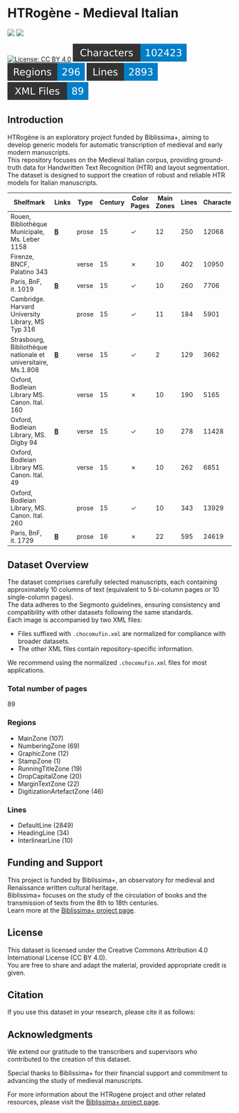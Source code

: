 # HTRogène - Medieval Italian

<img src="https://projet.biblissima.fr/sites/default/files/logos/biblissima-baseline-sombre-france2030.png" height="150px" />
<img src="https://projet.biblissima.fr/sites/default/files/styles/large_600x600_/public/2024-08/illustration-htrogene-carre.png" height="150px" />

[![License: CC BY 4.0](https://img.shields.io/badge/License-CC%20BY%204.0-lightgrey.svg)](https://creativecommons.org/licenses/by/4.0/)
![characters badge](badges/characters.svg) ![regions badge](badges/regions.svg) ![lines badge](badges/lines.svg) ![files badge](badges/files.svg)

## Introduction

HTRogène is an exploratory project funded by Biblissima+, aiming to develop generic models for automatic transcription of medieval and early modern manuscripts.  
This repository focuses on the Medieval Italian corpus, providing ground-truth data for Handwritten Text Recognition (HTR) and layout segmentation.  
The dataset is designed to support the creation of robust and reliable HTR models for Italian manuscripts.

| Shelfmark                                                     | Links                                              | Type   |   Century | Color Pages   |   Main Zones |   Lines |   Characters | Genre       |
|---------------------------------------------------------------|----------------------------------------------------|--------|-----------|---------------|--------------|---------|--------------|-------------|
| Rouen, Bibliothèque Municipale, Ms. Leber 1158                | [**B**](https://data.biblissima.fr/entity/Q236850) | prose  |        15 | ✓             |           12 |     250 |        12068 | Treatises   |
| Firenze, BNCF, Palatino 343                                   |                                                    | verse  |        15 | ✗             |           10 |     402 |        10950 | Narratives  |
| Paris, BnF, it. 1019                                          | [**B**](https://data.biblissima.fr/entity/Q57227)  | verse  |        15 | ✓             |           10 |     260 |         7706 | Poetry      |
| Cambridge. Harvard University Library, MS Typ 316             |                                                    | prose  |        15 | ✓             |           11 |     184 |         5901 | Treatises   |
| Strasbourg, Bibliothèque nationale et universitaire, Ms.1.808 | [**B**](https://data.biblissima.fr/entity/Q277247) | verse  |        15 | ✓             |            2 |     129 |         3662 | Narratives  |
| Oxford, Bodleian Library MS. Canon. Ital. 160                 |                                                    | verse  |        15 | ✗             |           10 |     190 |         5165 | Poetry      |
| Oxford, Bodleian Library, MS. Digby 94                        | [**B**](https://data.biblissima.fr/entity/Q213666) | verse  |        15 | ✓             |           10 |     278 |        11428 | Narratives  |
| Oxford, Bodleian Library MS. Canon. Ital. 49                  |                                                    | verse  |        15 | ✗             |           10 |     262 |         6851 | Narratives  |
| Oxford, Bodleian Library, MS. Canon. Ital. 260                |                                                    | prose  |        15 | ✓             |           10 |     343 |        13929 | Treatises   |
| Paris, BnF, it. 1729                                          | [**B**](https://data.biblissima.fr/entity/Q57455)  | prose  |        16 | ✗             |           22 |     595 |        24619 | Espistolary |

## Dataset Overview

The dataset comprises carefully selected manuscripts, each containing approximately 10 columns of text (equivalent to 5 bi-column pages or 10 single-column pages).  
The data adheres to the Segmonto guidelines, ensuring consistency and compatibility with other datasets following the same standards.  
Each image is accompanied by two XML files:

- Files suffixed with `.chocomufin.xml` are normalized for compliance with broader datasets.
- The other XML files contain repository-specific information.

We recommend using the normalized `.chocomufin.xml` files for most applications.

### Total number of pages

89

### Regions

- MainZone (107)
- NumberingZone (69)
- GraphicZone (12)
- StampZone (1)
- RunningTitleZone (19)
- DropCapitalZone (20)
- MarginTextZone (22)
- DigitizationArtefactZone (46)

### Lines

- DefaultLine (2849)
- HeadingLine (34)
- InterlinearLine (10)

## Funding and Support

This project is funded by Biblissima+, an observatory for medieval and Renaissance written cultural heritage.  
Biblissima+ focuses on the study of the circulation of books and the transmission of texts from the 8th to 18th centuries.  
Learn more at the [Biblissima+ project page](https://projet.biblissima.fr/fr/appels-projets/projets-retenus/htrogene).

## License

This dataset is licensed under the Creative Commons Attribution 4.0 International License (CC BY 4.0).  
You are free to share and adapt the material, provided appropriate credit is given.

## Citation

If you use this dataset in your research, please cite it as follows:

<!--Alba, Rachele; Rubin, Giorgia. (2023). HTRogene, Medieval Italian corpus of ground-truth for Handwritten Text Recognition and Layout Segmentation. Zenodo. https://doi.org/10.5281/zenodo.8272728-->


## Acknowledgments

We extend our gratitude to the transcribers and supervisors who contributed to the creation of this dataset.  

Special thanks to Biblissima+ for their financial support and commitment to advancing the study of medieval manuscripts.

For more information about the HTRogène project and other related resources, please visit the [Biblissima+ project page](https://projet.biblissima.fr/fr/appels-projets/projets-retenus/htrogene).

